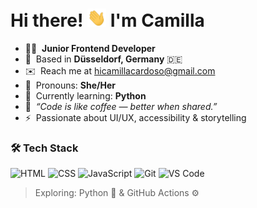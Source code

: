 <h1 align="left">Hi there! <img src="https://raw.githubusercontent.com/ABSphreak/ABSphreak/master/gifs/Hi.gif" width="30"> I'm Camilla</h1>

- 👩‍💻  **Junior Frontend Developer**
- 📍  Based in **Düsseldorf, Germany** 🇩🇪
- ✉️  Reach me at [hicamillacardoso@gmail.com](mailto:hicamillacardoso@gmail.com)
- 🌈  Pronouns: **She/Her**
- 🧠  Currently learning: **Python**
- 💬  *“Code is like coffee — better when shared.”*
- ⚡  Passionate about UI/UX, accessibility & storytelling

### 🛠 Tech Stack
![HTML](https://img.shields.io/badge/-HTML5-E34F26?logo=html5&logoColor=white&style=flat)
![CSS](https://img.shields.io/badge/-CSS3-1572B6?logo=css3&logoColor=white&style=flat)
![JavaScript](https://img.shields.io/badge/-JavaScript-F7DF1E?logo=javascript&logoColor=black&style=flat)
![Git](https://img.shields.io/badge/-Git-F05032?logo=git&logoColor=white&style=flat)
![VS Code](https://img.shields.io/badge/-VSCode-007ACC?logo=visual-studio-code&logoColor=white&style=flat)

> Exploring: Python 🐍 & GitHub Actions ⚙️
